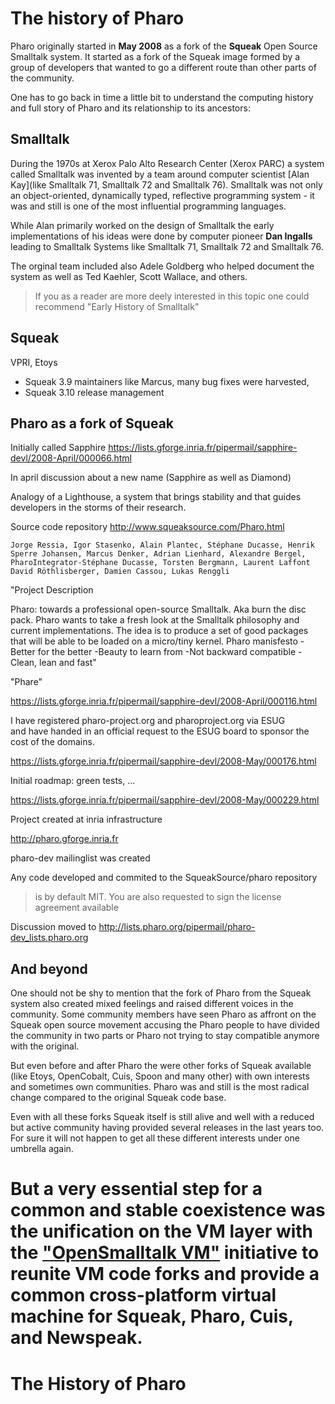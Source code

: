  
# The history of Pharo

Pharo originally started in **May 2008** as a fork of the **Squeak** Open Source Smalltalk system. It started as a fork of the Squeak image formed by a group of developers that wanted to go a different route than other parts of the community. 

One has to go back in time a little bit to understand the computing history and full story of Pharo and its relationship to its ancestors:

## Smalltalk

During the 1970s at Xerox Palo Alto Research Center (Xerox PARC) a system called Smalltalk was invented by a team around computer scientist [Alan Kay](like Smalltalk 71, Smalltalk 72 and Smalltalk 76). Smalltalk was not only an object-oriented, dynamically typed, reflective programming system - it was and still is one of the most influential programming languages. 

While Alan primarily worked on the design of Smalltalk the early implementations of his ideas were done by computer pioneer **Dan Ingalls** leading to Smalltalk Systems like Smalltalk 71, Smalltalk 72 and Smalltalk 76.



The orginal team included also Adele Goldberg who helped document the system as well as Ted Kaehler, Scott Wallace, and others. 

> If you as a reader are more deely interested in this topic one could recommend "Early History 
> of Smalltalk" 

## Squeak

VPRI,
Etoys

- Squeak 3.9 maintainers like Marcus, many bug fixes were harvested,
- Squeak 3.10 release management



## Pharo as a fork of Squeak

Initially called Sapphire
https://lists.gforge.inria.fr/pipermail/sapphire-devl/2008-April/000066.html


In april discussion about a new name (Sapphire as well as Diamond)  

Analogy of a Lighthouse, a system that brings stability and that guides developers in the storms of their research.

Source code repository
http://www.squeaksource.com/Pharo.html

	Jorge Ressia, Igor Stasenko, Alain Plantec, Stéphane Ducasse, Henrik Sperre Johansen, Marcus Denker, Adrian Lienhard, Alexandre Bergel, PharoIntegrator-Stéphane Ducasse, Torsten Bergmann, Laurent Laffont
	David Röthlisberger, Damien Cassou, Lukas Renggli

"Project Description

Pharo: towards a professional open-source Smalltalk. Aka burn the disc pack. Pharo wants to take a fresh look at the Smalltalk philosophy and current implementations. The idea is to produce a set of good packages that will be able to be loaded on a micro/tiny kernel. Pharo manisfesto -Better for the better -Beauty to learn from -Not backward compatible -Clean, lean and fast"

"Phare"

https://lists.gforge.inria.fr/pipermail/sapphire-devl/2008-April/000116.html



I have registered  pharo-project.org and  pharoproject.org via ESUG  
and have handed in an official request to the ESUG board to sponsor
the cost of the domains.

https://lists.gforge.inria.fr/pipermail/sapphire-devl/2008-May/000176.html


Initial roadmap: green tests, ...

https://lists.gforge.inria.fr/pipermail/sapphire-devl/2008-May/000229.html


Project created at inria infrastructure

http://pharo.gforge.inria.fr

pharo-dev mailinglist was created


Any code developed and commited to the SqueakSource/pharo repository  
> is by default MIT. You are also requested to sign the license  
> agreement available 


Discussion moved to http://lists.pharo.org/pipermail/pharo-dev_lists.pharo.org



## And beyond

One should not be shy to mention that the fork of Pharo from the Squeak system also created mixed feelings and raised different voices in the community. Some community members have seen Pharo as affront on the Squeak open source movement accusing the Pharo people to have divided the community in two parts or Pharo not trying to stay compatible anymore with the original.

But even before and after Pharo the were other forks of Squeak available (like Etoys, OpenCobalt, Cuis, Spoon and many other) with own interests and sometimes own communities. Pharo was and still is the most radical change compared to the original Squeak code base. 
 
Even with all these forks Squeak itself is still alive and well with a reduced but active community having provided several releases in the last years too. For sure it will not happen to get all these different interests under one umbrella again.

But a very essential step for a common and stable coexistence was the unification on the VM layer with the [**"OpenSmalltalk VM"**](https://github.com/OpenSmalltalk) initiative to reunite VM code forks and provide a common cross-platform virtual machine for Squeak, Pharo, Cuis, and Newspeak.
=======
# The History of Pharo
 


